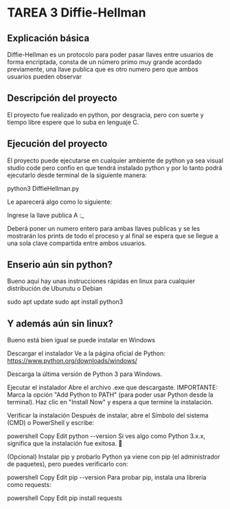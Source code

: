 # TAREA 3 Diffie-Hellman

## Explicación básica
Diffie-Hellman es un protocolo para poder pasar llaves entre usuarios de forma encriptada, consta de un número primo muy grande acordado previamente, una llave publica que es otro numero pero que ambos usuarios pueden observar 

## Descripción del proyecto

El proyecto fue realizado en python, por desgracia, pero con suerte y tiempo libre espere que lo suba en lenguaje C.


## Ejecución del proyecto

El proyecto puede ejecutarse en cualquier ambiente de python ya sea visual studio code pero confío en que tendrá instalado python y por lo tanto podrá ejecutarlo desde terminal de la siguiente manera:

python3 DiffieHellman.py

Le aparecerá algo como lo siguiente:

Ingrese la llave publica A :_

Deberá poner un numero entero para ambas llaves publicas y se les mostrarán los prints de todo el proceso y al final se espera que se llegue a una sola clave compartida entre ambos usuarios. 

## Enserio aún sin python?

Bueno aquí hay unas instrucciones rápidas en linux para cualquier distribución de Ubunutu o Debian

sudo apt update
sudo apt install python3

## Y además aún sin linux? 

Bueno está bien igual se puede instalar en Windows

Descargar el instalador
Ve a la página oficial de Python:
https://www.python.org/downloads/windows/

Descarga la última versión de Python 3 para Windows.

Ejecutar el instalador
Abre el archivo .exe que descargaste.
IMPORTANTE: Marca la opción "Add Python to PATH" (para poder usar Python desde la terminal).
Haz clic en "Install Now" y espera a que termine la instalación.

Verificar la instalación
Después de instalar, abre el Símbolo del sistema (CMD) o PowerShell y escribe:

powershell
Copy
Edit
python --version
Si ves algo como Python 3.x.x, significa que la instalación fue exitosa. 🎉

(Opcional) Instalar pip y probarlo
Python ya viene con pip (el administrador de paquetes), pero puedes verificarlo con:

powershell
Copy
Edit
pip --version
Para probar pip, instala una librería como requests:

powershell
Copy
Edit
pip install requests
